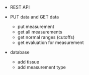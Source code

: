 
* REST API
- PUT data and GET data
    - put measurement
    - get all measurements
    - get normal ranges (cutoffs)
    - get evaluation for measurement
   
   
- database 
    - add tissue
    - add measurement type